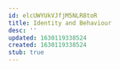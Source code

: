 ```yaml
---
id: elcUWYUkVJfjM5NLR8toR
title: Identity and Behaviour
desc: ''
updated: 1630119338524
created: 1630119338524
stub: true
---
```


